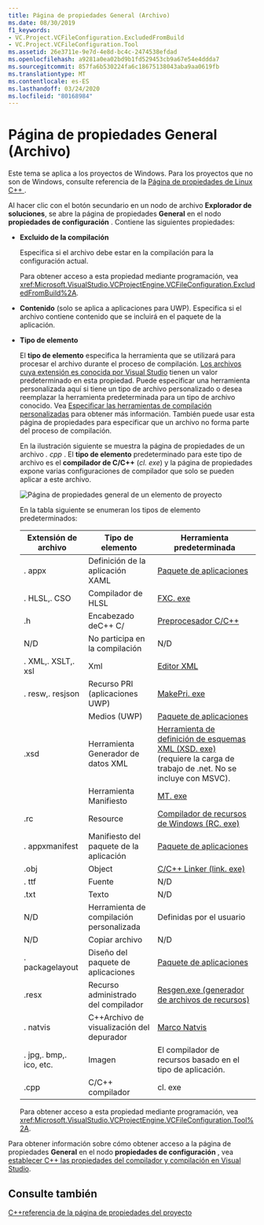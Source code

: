 ```yaml
---
title: Página de propiedades General (Archivo)
ms.date: 08/30/2019
f1_keywords:
- VC.Project.VCFileConfiguration.ExcludedFromBuild
- VC.Project.VCFileConfiguration.Tool
ms.assetid: 26e3711e-9e7d-4e8d-bc4c-2474538efdad
ms.openlocfilehash: a9281a0ea02bd9b1fd529453cb9a67e54e4ddda7
ms.sourcegitcommit: 857fa6b530224fa6c18675138043aba9aa0619fb
ms.translationtype: MT
ms.contentlocale: es-ES
ms.lasthandoff: 03/24/2020
ms.locfileid: "80168984"
---
```

# <a name="general-property-page-file"></a>Página de propiedades General (Archivo)

Este tema se aplica a los proyectos de Windows. Para los proyectos que no son de Windows, consulte referencia de la [Página de propiedades de Linux C++ ](../../linux/prop-pages-linux.md).

Al hacer clic con el botón secundario en un nodo de archivo **Explorador de soluciones**, se abre la página de propiedades **General** en el nodo **propiedades de configuración** . Contiene las siguientes propiedades:

- **Excluido de la compilación**

   Especifica si el archivo debe estar en la compilación para la configuración actual.

   Para obtener acceso a esta propiedad mediante programación, vea <xref:Microsoft.VisualStudio.VCProjectEngine.VCFileConfiguration.ExcludedFromBuild%2A>.

- **Contenido** (solo se aplica a aplicaciones para UWP). Especifica si el archivo contiene contenido que se incluirá en el paquete de la aplicación.

- **Tipo de elemento**

   El **tipo de elemento** especifica la herramienta que se utilizará para procesar el archivo durante el proceso de compilación. [Los archivos cuya extensión es conocida por Visual Studio](/visualstudio/extensibility/visual-cpp-project-extensibility?view=vs-2019#project-items) tienen un valor predeterminado en esta propiedad. Puede especificar una herramienta personalizada aquí si tiene un tipo de archivo personalizado o desea reemplazar la herramienta predeterminada para un tipo de archivo conocido. Vea [Especificar las herramientas de compilación personalizadas](../specifying-custom-build-tools.md) para obtener más información. También puede usar esta página de propiedades para especificar que un archivo no forma parte del proceso de compilación.

   En la ilustración siguiente se muestra la página de propiedades de un archivo *. cpp* . El **tipo de elemento** predeterminado para este tipo de archivo es el **compilador de C/C++**  (*cl. exe*) y la página de propiedades expone varias configuraciones de compilador que solo se pueden aplicar a este archivo.

   ![Página de propiedades general de un elemento de proyecto](media/file-general-item-type.png "Opciones de tipo de elemento")

    En la tabla siguiente se enumeran los tipos de elemento predeterminados:

    |Extensión de archivo|Tipo de elemento|Herramienta predeterminada|
    |-|-|-|
    |. appx|Definición de la aplicación XAML|[Paquete de aplicaciones](/windows/win32/appxpkg/make-appx-package--makeappx-exe-)|
    |. HLSL,. CSO|Compilador de HLSL|[FXC. exe](/windows/win32/direct3dtools/fxc)|
    |.h|Encabezado deC++ C/|[Preprocesador C/C++](../../preprocessor/c-cpp-preprocessor-reference.md)|
    |N/D|No participa en la compilación|N/D|
    |. XML,. XSLT,. xsl|Xml|[Editor XML](/visualstudio/xml-tools/xml-editor)|
    |. resw,. resjson|Recurso PRI (aplicaciones UWP)|[MakePri. exe](/windows/uwp/app-resources/compile-resources-manually-with-makepri)|
    ||Medios (UWP)|[Paquete de aplicaciones](/windows/win32/appxpkg/make-appx-package--makeappx-exe-)|
    |.xsd|Herramienta Generador de datos XML|[Herramienta de definición de esquemas XML (XSD. exe)](/dotnet/standard/serialization/xml-schema-definition-tool-xsd-exe) (requiere la carga de trabajo de .net. No se incluye con MSVC).|
    ||Herramienta Manifiesto|[MT. exe](/windows/win32/sbscs/mt-exe)|
    |.rc|Resource|[Compilador de recursos de Windows (RC. exe)](/windows/win32/menurc/resource-compiler)|
    |. appxmanifest|Manifiesto del paquete de la aplicación|[Paquete de aplicaciones](/windows/win32/appxpkg/make-appx-package--makeappx-exe-)|
    |.obj|Object|[C/C++ Linker (link. exe)](cl-invokes-the-linker.md)|
    |. ttf|Fuente|N/D|
    |.txt|Texto|N/D|
    |N/D|Herramienta de compilación personalizada|Definidas por el usuario|
    |N/D|Copiar archivo|N/D|
    |. packagelayout|Diseño del paquete de aplicaciones|[Paquete de aplicaciones](/windows/win32/appxpkg/make-appx-package--makeappx-exe-)|
    |.resx|Recurso administrado del compilador|[Resgen.exe (generador de archivos de recursos)](/dotnet/framework/tools/resgen-exe-resource-file-generator)|
    |. natvis|C++Archivo de visualización del depurador|[Marco Natvis](/visualstudio/debugger/create-custom-views-of-native-objects)|
    |. jpg,. bmp,. ico, etc.|Imagen|El compilador de recursos basado en el tipo de aplicación.|
    |.cpp|C/C++ compilador|cl. exe|

   Para obtener acceso a esta propiedad mediante programación, vea <xref:Microsoft.VisualStudio.VCProjectEngine.VCFileConfiguration.Tool%2A>.

Para obtener información sobre cómo obtener acceso a la página de propiedades **General** en el nodo **propiedades de configuración** , vea [establecer C++ las propiedades del compilador y compilación en Visual Studio](../working-with-project-properties.md).

## <a name="see-also"></a>Consulte también

[C++referencia de la página de propiedades del proyecto](property-pages-visual-cpp.md)
